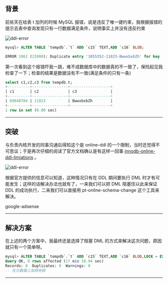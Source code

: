 ## 背景
前些天在给表 t 加列的时候 MySQL 报错，说是违反了唯一键约束，我根据报错的提示去表中查询发现只有一行数据满足条件，说明事实上并没有违反约束

![ddl-error](static/2020-8/innodb-online-ddl.png)

```sql
mysql> ALTER TABLE `tempdb`.`t` ADD `c15` TEXT,ADD `c16` BLOB;

ERROR 1062 (23000): Duplicate entry '1055352-11023-BwwxbxbZh' for key 'uidx_c1_c2_c3'
```

第一次看到这个报错吓我一跳，难不成数据库中的数据真的不一致了，保险起见我检查了一下；检查的结果是数据没有不一致(满足条件的只有一条)
```sql
select c1,c2,c3 from tempdb.t;
+----------+----------------+------------------+
| c1       | c2             | c3               |
+----------+----------------+------------------+
| 69640784 | 11023          | BwwxbxbZh        |
+----------+----------------+------------------+
1 row in set (0.00 sec)
```

---


## 突破
与负责内核开发的同事沟通后得知这个是 online-ddl 的一个限制，当时还觉得不可思议；于是再次仔细的阅读了官方文档确认是有这样一回事 [innodb-online-ddl-limiations](https://dev.mysql.com/doc/refman/5.6/en/innodb-online-ddl-limitations.html) 。

![ddl-error](static/2020-8/ddl-error.png)

根据官方提供的信息可以知道，这种情况只有在 DDL 期间要执行 DML 时才有可能发生；这样的话解决办法也就有了，一来我们可以把 DML 阻塞住以此来保证 DDL 的成功执行，二来我们可以直接用 pt-online-schema-change 这个工具来解决。

google-adsense

---

## 解决方案
在上述的两个方案中，我最终还是选择了阻塞 DML 的方式来解决这次问题，原因就只有一个简单呀。

```sql
mysql> ALTER TABLE `tempdb`.`t` ADD `c15` TEXT,ADD `c16` BLOB,LOCK = EXCLUSIVE;
Query OK, 0 rows affected (17 min 10.94 sec)
Records: 0  Duplicates: 0  Warnings: 0
-- 在元数据上加排他锁
```



---

